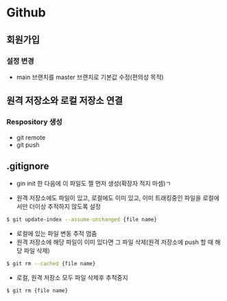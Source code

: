 # Github

## 회원가입

### 설정 변경

- main 브랜치를 master 브랜치로 기본값 수정(편의성 목적)

## 원격 저장소와 로컬 저장소 연결

### Respository 생성

- git remote
- git push



## .gitignore

- gin init 한 다음에 이 파일도 젤 먼저 생성(확장자 적지 마셈)ㄱ

- 원격 저장소에도 파일이 있고, 로컬에도 이미 있고, 이미 트래킹중인 파일을 로컬에서만 더이상 추적하지 않도록 설정

```bash
$ git update-index --assume-unchanged {file name}
```

- 로컬에 있는 파일 변동 추적 멈춤
- 원격 저장소에 해당 파일이 이미 있다면 그 파일 삭제(원격 저장소에 push 할 때 해당 파일 삭제)

```bash
$ git rm --cached {file name}
```

- 로컬, 원격 저장소 모두 파일 삭제후 추적중지

```bash
$ git rm {file name}
```






